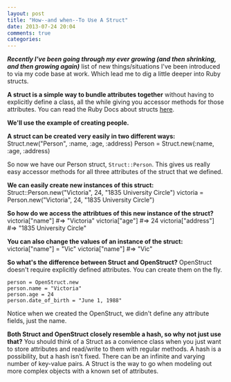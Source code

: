 ```yaml
---
layout: post
title: "How--and when--To Use A Struct"
date: 2013-07-24 20:04
comments: true
categories: 
---
```


***Recently I've been going through my ever growing (and then shrinking, and then growing again)*** list of new things/situations I've been introduced to via my code base at work. Which lead me to dig a little deeper into Ruby structs.


__A struct is a simple way to bundle attributes together__ without having to explicitly define a class, all the while giving you accessor methods for those attributes. You can read the Ruby Docs about structs <a href="http://www.ruby-doc.org/core-1.9.3/Struct.html">here</a>.

__We'll use the example of creating people.__

__A struct can be created very easily in two different ways:__
      Struct.new("Person", :name, :age, :address)
      Person = Struct.new(:name, :age, :address)

So now we have our Person struct, `Struct::Person`. This gives us really easy accessor methods for all three attributes of the struct that we defined.

__We can easily create new instances of this struct:__
      Struct::Person.new("Victoria", 24, "1835 University Circle")
      victoria = Person.new("Victoria", 24, "1835 University Circle")

__So how do we access the attribtues of this new instance of the struct?__  
      victoria["name"] #=> "Victoria"
      victoria["age"] #=> 24
      victoria["address"] #=> "1835 University Circle"

__You can also change the values of an instance of the struct:__
      victoria["name"] = "Vic"
      victoria["name"] #=> "Vic"

__So what's the difference between Struct and OpenStruct?__ OpenStruct doesn't require explicitly defined attributes. You can create them on the fly.

    person = OpenStruct.new
    person.name = "Victoria"
    person.age = 24
    person.date_of_birth = "June 1, 1988"

Notice when we created the OpenStruct, we didn't define any attribute fields, just the name. 


__Both Struct and OpenStruct closely resemble a hash, so why not just use that?__
You should think of a Struct as a convience class when you just want to store attributes and read/write to them with regular methods. A hash is a possibility, but a hash isn't fixed. There can be an infinite and varying number of key-value pairs. A Struct is the way to go when modeling out more complex objects with a known set of attributes.

